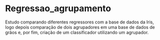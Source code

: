 # Regressao_agrupamento
Estudo comparando diferentes regressores com a base de dados da Iris, logo depois comparação de dois agrupadores em uma base de dados de grãos e, por fim, criação de um classificador utilizando um agrupador.
